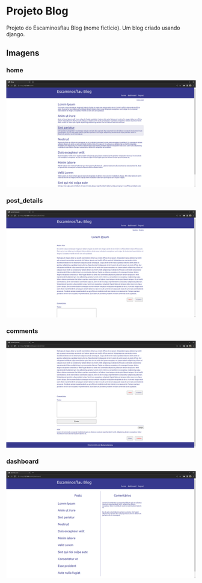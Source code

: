 # Projeto Blog
Projeto do Escaminosflau Blog (nome fictício). Um blog criado usando django.

## Imagens

### home
![Imagem de home](./readme-images/home.png)

### post_details
![Imagem de post_details](./readme-images/post_details.png)

### comments
![Imagem de comments](./readme-images/comments.png)

### dashboard
![Imagem de dashboard](./readme-images/dashboard.png)
